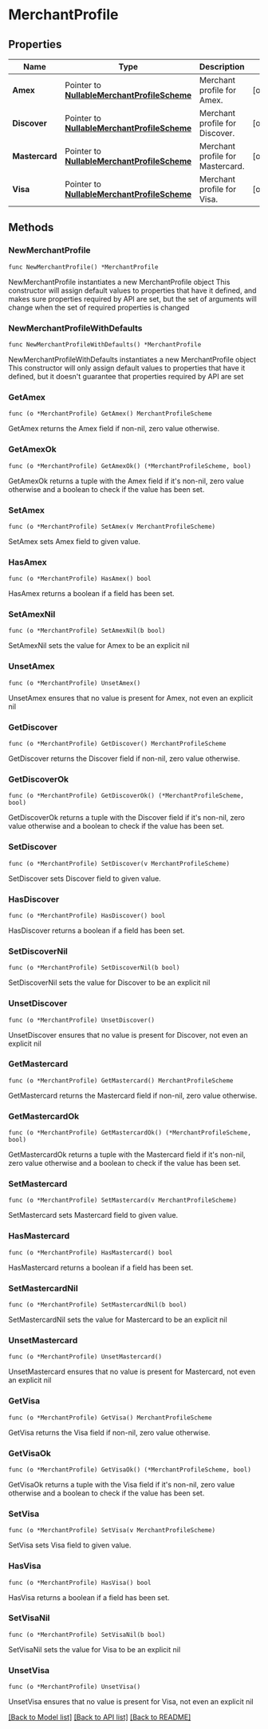# MerchantProfile

## Properties

Name | Type | Description | Notes
------------ | ------------- | ------------- | -------------
**Amex** | Pointer to [**NullableMerchantProfileScheme**](MerchantProfileScheme.md) | Merchant profile for Amex. | [optional] 
**Discover** | Pointer to [**NullableMerchantProfileScheme**](MerchantProfileScheme.md) | Merchant profile for Discover. | [optional] 
**Mastercard** | Pointer to [**NullableMerchantProfileScheme**](MerchantProfileScheme.md) | Merchant profile for Mastercard. | [optional] 
**Visa** | Pointer to [**NullableMerchantProfileScheme**](MerchantProfileScheme.md) | Merchant profile for Visa. | [optional] 

## Methods

### NewMerchantProfile

`func NewMerchantProfile() *MerchantProfile`

NewMerchantProfile instantiates a new MerchantProfile object
This constructor will assign default values to properties that have it defined,
and makes sure properties required by API are set, but the set of arguments
will change when the set of required properties is changed

### NewMerchantProfileWithDefaults

`func NewMerchantProfileWithDefaults() *MerchantProfile`

NewMerchantProfileWithDefaults instantiates a new MerchantProfile object
This constructor will only assign default values to properties that have it defined,
but it doesn't guarantee that properties required by API are set

### GetAmex

`func (o *MerchantProfile) GetAmex() MerchantProfileScheme`

GetAmex returns the Amex field if non-nil, zero value otherwise.

### GetAmexOk

`func (o *MerchantProfile) GetAmexOk() (*MerchantProfileScheme, bool)`

GetAmexOk returns a tuple with the Amex field if it's non-nil, zero value otherwise
and a boolean to check if the value has been set.

### SetAmex

`func (o *MerchantProfile) SetAmex(v MerchantProfileScheme)`

SetAmex sets Amex field to given value.

### HasAmex

`func (o *MerchantProfile) HasAmex() bool`

HasAmex returns a boolean if a field has been set.

### SetAmexNil

`func (o *MerchantProfile) SetAmexNil(b bool)`

 SetAmexNil sets the value for Amex to be an explicit nil

### UnsetAmex
`func (o *MerchantProfile) UnsetAmex()`

UnsetAmex ensures that no value is present for Amex, not even an explicit nil
### GetDiscover

`func (o *MerchantProfile) GetDiscover() MerchantProfileScheme`

GetDiscover returns the Discover field if non-nil, zero value otherwise.

### GetDiscoverOk

`func (o *MerchantProfile) GetDiscoverOk() (*MerchantProfileScheme, bool)`

GetDiscoverOk returns a tuple with the Discover field if it's non-nil, zero value otherwise
and a boolean to check if the value has been set.

### SetDiscover

`func (o *MerchantProfile) SetDiscover(v MerchantProfileScheme)`

SetDiscover sets Discover field to given value.

### HasDiscover

`func (o *MerchantProfile) HasDiscover() bool`

HasDiscover returns a boolean if a field has been set.

### SetDiscoverNil

`func (o *MerchantProfile) SetDiscoverNil(b bool)`

 SetDiscoverNil sets the value for Discover to be an explicit nil

### UnsetDiscover
`func (o *MerchantProfile) UnsetDiscover()`

UnsetDiscover ensures that no value is present for Discover, not even an explicit nil
### GetMastercard

`func (o *MerchantProfile) GetMastercard() MerchantProfileScheme`

GetMastercard returns the Mastercard field if non-nil, zero value otherwise.

### GetMastercardOk

`func (o *MerchantProfile) GetMastercardOk() (*MerchantProfileScheme, bool)`

GetMastercardOk returns a tuple with the Mastercard field if it's non-nil, zero value otherwise
and a boolean to check if the value has been set.

### SetMastercard

`func (o *MerchantProfile) SetMastercard(v MerchantProfileScheme)`

SetMastercard sets Mastercard field to given value.

### HasMastercard

`func (o *MerchantProfile) HasMastercard() bool`

HasMastercard returns a boolean if a field has been set.

### SetMastercardNil

`func (o *MerchantProfile) SetMastercardNil(b bool)`

 SetMastercardNil sets the value for Mastercard to be an explicit nil

### UnsetMastercard
`func (o *MerchantProfile) UnsetMastercard()`

UnsetMastercard ensures that no value is present for Mastercard, not even an explicit nil
### GetVisa

`func (o *MerchantProfile) GetVisa() MerchantProfileScheme`

GetVisa returns the Visa field if non-nil, zero value otherwise.

### GetVisaOk

`func (o *MerchantProfile) GetVisaOk() (*MerchantProfileScheme, bool)`

GetVisaOk returns a tuple with the Visa field if it's non-nil, zero value otherwise
and a boolean to check if the value has been set.

### SetVisa

`func (o *MerchantProfile) SetVisa(v MerchantProfileScheme)`

SetVisa sets Visa field to given value.

### HasVisa

`func (o *MerchantProfile) HasVisa() bool`

HasVisa returns a boolean if a field has been set.

### SetVisaNil

`func (o *MerchantProfile) SetVisaNil(b bool)`

 SetVisaNil sets the value for Visa to be an explicit nil

### UnsetVisa
`func (o *MerchantProfile) UnsetVisa()`

UnsetVisa ensures that no value is present for Visa, not even an explicit nil

[[Back to Model list]](../README.md#documentation-for-models) [[Back to API list]](../README.md#documentation-for-api-endpoints) [[Back to README]](../README.md)


